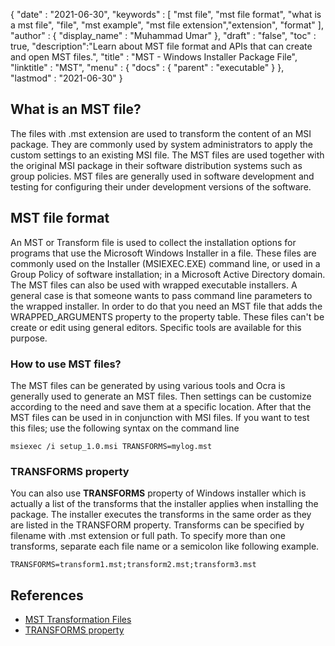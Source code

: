 {
  "date" : "2021-06-30",
  "keywords" : [ "mst file", "mst file format", "what is a mst file", "file", "mst example", "mst file extension","extension", "format" ],
  "author" : {
    "display_name" : "Muhammad Umar"
  },
  "draft" : "false",
  "toc" : true,
  "description":"Learn about MST file format and APIs that can create and open MST files.",
  "title" : "MST - Windows Installer Package File",
  "linktitle" : "MST",
  "menu" : {
    "docs" : {
      "parent" : "executable"
    }
  },
  "lastmod" : "2021-06-30"
}

## What is an MST file?
The files with .mst extension are used to transform the content of an MSI package. They are commonly used by system administrators to apply the custom settings to an existing MSI file. The MST files are used together with the original MSI package in their software distribution systems such as group policies. MST files are generally used in software development and testing for configuring their under development versions of the software.

## MST file format
An MST or Transform file is used to collect the installation options for programs that use the Microsoft Windows Installer in a file. These files are commonly used on the Installer (MSIEXEC.EXE) command line, or used in a Group Policy of software installation; in a Microsoft Active Directory domain. The MST files can also be used with wrapped executable installers. A general case is that someone wants to pass command line parameters to the wrapped installer. In order to do that you need an MST file that adds the WRAPPED_ARGUMENTS property to the property table. These files can't be create or edit using general editors. Specific tools are available for this purpose.

### How to use MST files?
The MST files can be generated by using various tools and Ocra is generally used to generate an MST files. Then settings can be customize according to the need and save them at a specific location. After that the MST files can be used in in conjunction with MSI files. If you want to test this files; use the following syntax on the command line 

```
msiexec /i setup_1.0.msi TRANSFORMS=mylog.mst
```
### TRANSFORMS property

You can also use **TRANSFORMS** property of Windows installer which is actually a list of the transforms that the installer applies when installing the package. The installer executes the transforms in the same order as they are listed in the TRANSFORM property. Transforms can be specified by filename with .mst extension or full path. To specify more than one transforms, separate each file name or a semicolon like following example.

```
TRANSFORMS=transform1.mst;transform2.mst;transform3.mst
```

## References 

* [MST Transformation Files](https://www.exemsi.com/documentation/mst-transformation-files/)
* [TRANSFORMS property](https://docs.microsoft.com/en-us/windows/win32/msi/transforms)

